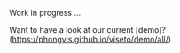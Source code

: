 Work in progress ...

Want to have a look at our current [demo]?(https://phongvis.github.io/viseto/demo/all/)
